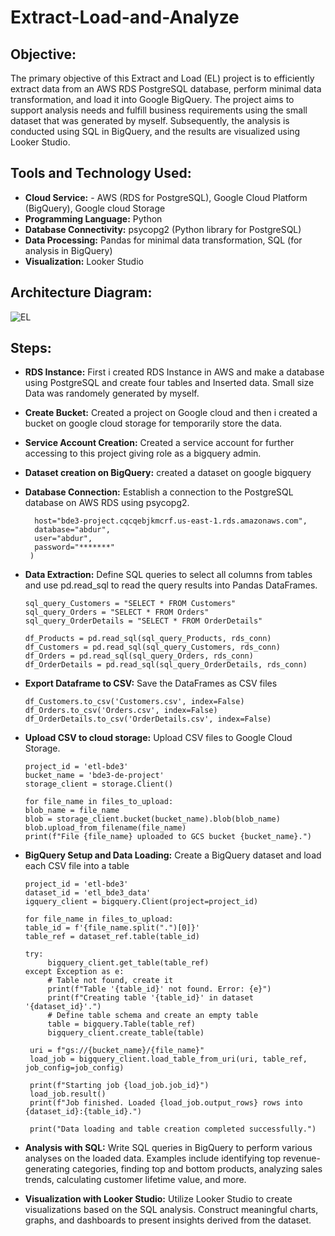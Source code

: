 # Extract-Load-and-Analyze

## Objective: 
The primary objective of this Extract and Load (EL) project is to efficiently extract data from an AWS RDS PostgreSQL database, perform minimal data transformation, and load it into Google BigQuery. The project aims to support analysis needs and fulfill business requirements using the small dataset that was generated by myself. Subsequently, the analysis is conducted using SQL in BigQuery, and the results are visualized using Looker Studio.

## Tools and Technology Used:
- __Cloud Service:__ - AWS (RDS for PostgreSQL), Google Cloud Platform (BigQuery), Google cloud Storage
- __Programming Language:__ Python
- __Database Connectivity:__ psycopg2 (Python library for PostgreSQL)
- __Data Processing:__  Pandas for minimal data transformation, SQL (for analysis in BigQuery)
- __Visualization:__  Looker Studio
  
## Architecture Diagram:
![EL](https://github.com/Abdur131054/Extract-Load-and-Analyze/assets/28232003/3f19370c-b93b-4902-8f55-e50fb548e364)
## Steps:
- __RDS Instance:__ First i created RDS Instance in AWS and make a database using PostgreSQL and create four tables and Inserted data. Small size Data was randomely generated by myself.
- __Create Bucket:__ Created a project on Google cloud and then i created a bucket on google cloud storage for temporarily store the data.
- __Service Account Creation:__ Created a service account for further accessing to this project giving role as a bigquery admin.
- __Dataset creation on BigQuery:__ created a dataset on google bigquery
- __Database Connection:__ Establish a connection to the PostgreSQL database on AWS RDS using psycopg2.
  
  ```rds_conn = psycopg2.connect(
    host="bde3-project.cqcqebjkmcrf.us-east-1.rds.amazonaws.com",
    database="abdur",
    user="abdur",
    password="*******"
   )
  ```
- __Data Extraction:__ Define SQL queries to select all columns from tables and use pd.read_sql to read the query results into Pandas DataFrames.
  
  ```sql_query_Products = "SELECT * FROM Products"
  sql_query_Customers = "SELECT * FROM Customers"
  sql_query_Orders = "SELECT * FROM Orders"
  sql_query_OrderDetails = "SELECT * FROM OrderDetails"

  df_Products = pd.read_sql(sql_query_Products, rds_conn)
  df_Customers = pd.read_sql(sql_query_Customers, rds_conn)
  df_Orders = pd.read_sql(sql_query_Orders, rds_conn)
  df_OrderDetails = pd.read_sql(sql_query_OrderDetails, rds_conn)
  ```
- __Export Dataframe to CSV:__ Save the DataFrames as CSV files
  ```df_Products.to_csv('Products.csv', index=False)
  df_Customers.to_csv('Customers.csv', index=False)
  df_Orders.to_csv('Orders.csv', index=False)
  df_OrderDetails.to_csv('OrderDetails.csv', index=False)
  ```
- __Upload CSV to cloud storage:__ Upload CSV files to Google Cloud Storage.
   ```
   project_id = 'etl-bde3'
   bucket_name = 'bde3-de-project'
   storage_client = storage.Client()

   for file_name in files_to_upload:
   blob_name = file_name
   blob = storage_client.bucket(bucket_name).blob(blob_name)
   blob.upload_from_filename(file_name)
   print(f"File {file_name} uploaded to GCS bucket {bucket_name}.")
   ```
- __BigQuery Setup and Data Loading:__ Create a BigQuery dataset and load each CSV file into a table
   ```
   project_id = 'etl-bde3'
   dataset_id = 'etl_bde3_data'
   igquery_client = bigquery.Client(project=project_id)

   for file_name in files_to_upload:
   table_id = f'{file_name.split(".")[0]}'
   table_ref = dataset_ref.table(table_id)

   try:
        bigquery_client.get_table(table_ref)
   except Exception as e:
        # Table not found, create it
        print(f"Table '{table_id}' not found. Error: {e}")
        print(f"Creating table '{table_id}' in dataset '{dataset_id}'.")
        # Define table schema and create an empty table
        table = bigquery.Table(table_ref)
        bigquery_client.create_table(table)

    uri = f"gs://{bucket_name}/{file_name}"
    load_job = bigquery_client.load_table_from_uri(uri, table_ref, job_config=job_config)

    print(f"Starting job {load_job.job_id}")
    load_job.result()
    print(f"Job finished. Loaded {load_job.output_rows} rows into {dataset_id}:{table_id}.")

    print("Data loading and table creation completed successfully.")
   ```
- __Analysis with SQL:__ Write SQL queries in BigQuery to perform various analyses on the loaded data. Examples include identifying top revenue-generating categories, finding top and bottom products, analyzing sales trends, calculating customer lifetime value, and more.
- __Visualization with Looker Studio:__ Utilize Looker Studio to create visualizations based on the SQL analysis. Construct meaningful charts, graphs, and dashboards to present insights derived from the dataset.



